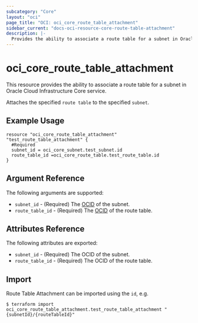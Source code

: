 ```yaml
---
subcategory: "Core"
layout: "oci"
page_title: "OCI: oci_core_route_table_attachment"
sidebar_current: "docs-oci-resource-core-route-table-attachment"
description: |-
  Provides the ability to associate a route table for a subnet in Oracle Cloud Infrastructure Core service
---
```


# oci_core_route_table_attachment
This resource provides the ability to associate a route table for a subnet in Oracle Cloud Infrastructure Core service.

Attaches the specified `route table` to the specified `subnet`.

## Example Usage

```hcl
resource "oci_core_route_table_attachment" "test_route_table_attachment" {
  #Required	
  subnet_id = oci_core_subnet.test_subnet.id
  route_table_id =oci_core_route_table.test_route_table.id
}
```

## Argument Reference

The following arguments are supported:

* `subnet_id` - (Required) The [OCID](https://docs.cloud.oracle.com/iaas/Content/General/Concepts/identifiers.htm) of the subnet.
* `route_table_id` - (Required) The [OCID](https://docs.cloud.oracle.com/iaas/Content/General/Concepts/identifiers.htm) of the route table.


## Attributes Reference

The following attributes are exported:

* `subnet_id` - (Required) The OCID of the subnet.
* `route_table_id` - (Required) The OCID of the route table.

## Import

Route Table Attachment can be imported using the `id`, e.g.

```
$ terraform import oci_core_route_table_attachment.test_route_table_attachment "{subnetId}/{routeTableId}" 
```